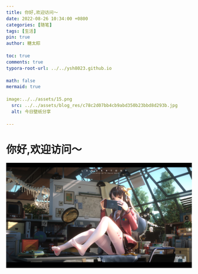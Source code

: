 ```yaml
---
title: 你好,欢迎访问～
date: 2022-08-26 10:34:00 +0800
categories: [随笔]
tags: [生活]
pin: true
author: 糖太粽

toc: true
comments: true
typora-root-url: ../../ysh8023.github.io

math: false
mermaid: true

image:../../assets/15.png
  src: ../../assets/blog_res/c78c2d07bb4cb9abd350b23bbd8d293b.jpg
  alt: 今日壁纸分享

---
```


# 你好,欢迎访问～

![g8wvm7](/assets/blog_res/2021-03-30-test.assets/g8wvm7.jpg)